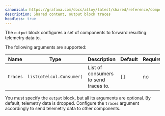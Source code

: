 ```yaml
---
canonical: https://grafana.com/docs/alloy/latest/shared/reference/components/output-block-traces/
description: Shared content, output block traces
headless: true
---
```


The `output` block configures a set of components to forward resulting telemetry data to.

The following arguments are supported:

Name     | Type                     | Description                          | Default | Required
---------|--------------------------|--------------------------------------|---------|---------
`traces` | `list(otelcol.Consumer)` | List of consumers to send traces to. | `[]`    | no

You must specify the `output` block, but all its arguments are optional.
By default, telemetry data is dropped.
Configure the `traces` argument accordingly to send telemetry data to other components.
